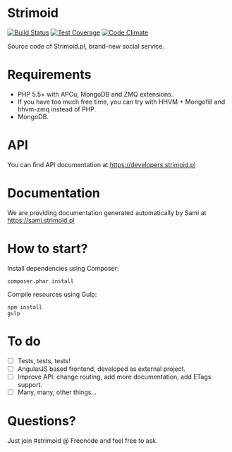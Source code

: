 Strimoid
========

[![Build Status](https://travis-ci.org/Strimoid/Strimoid.svg?branch=master)](https://travis-ci.org/Strimoid/Strimoid) [![Test Coverage](https://codeclimate.com/github/Strimoid/Strimoid/badges/coverage.svg)](https://codeclimate.com/github/Strimoid/Strimoid) [![Code Climate](https://codeclimate.com/github/Strimoid/Strimoid/badges/gpa.svg)](https://codeclimate.com/github/Strimoid/Strimoid)

Source code of Strimoid.pl, brand-new social service.

Requirements
========
* PHP 5.5+ with APCu, MongoDB and ZMQ extensions.
* If you have too much free time, you can try with HHVM + Mongofill and hhvm-zmq instead of PHP.
* MongoDB.

API
========
You can find API documentation at https://developers.strimoid.pl

Documentation
========
We are providing documentation generated automatically by Sami at https://sami.strimoid.pl

How to start?
========
Install dependencies using Composer:

```
composer.phar install
```

Compile resources using Gulp:

```
npm install
gulp
```

To do
========
* [ ] Tests, tests, tests!
* [ ] AngularJS based frontend, developed as external project.
* [ ] Improve API: change routing, add more documentation, add ETags support.
* [ ] Many, many, other things...

Questions?
========
Just join #strimoid @ Freenode and feel free to ask.
